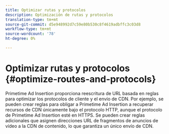 ```yaml
---
title: Optimizar rutas y protocolos
description: Optimización de rutas y protocolos
translation-type: tm+mt
source-git-commit: d5e948992d7c59e80b530c8f4619adbffc3c03d8
workflow-type: tm+mt
source-wordcount: '78'
ht-degree: 0%

---
```



# Optimizar rutas y protocolos {#optimize-routes-and-protocols}

Primetime Ad Insertion proporciona reescritura de URL basada en reglas para optimizar los protocolos de cliente y el envío de CDN.  Por ejemplo, se pueden crear reglas para obligar a Primetime Ad Insertion a recuperar recursos de CDN únicamente bajo el protocolo HTTP, aunque el protocolo de Primetime Ad Insertion esté en HTTPS.  Se pueden crear reglas adicionales que asignen direcciones URL de fragmentos de anuncios de vídeo a la CDN de contenido, lo que garantiza un único envío de CDN.
